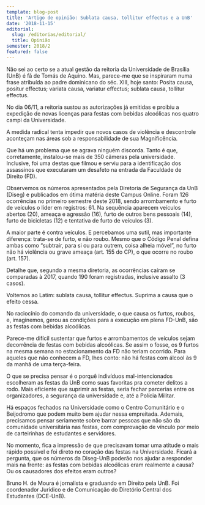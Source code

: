 ```yaml
---
template: blog-post
title: 'Artigo de opinião: Sublata causa, tollitur effectus e a UnB'
date: '2018-11-15'
editorial:
  slug: /editorias/editorial/
  title: Opinião
semester: 2018/2
featured: false
---
```

Não sei ao certo se a atual gestão da reitoria da Universidade de Brasília (UnB) é fã de Tomás de Aquino. Mas, parece-me que se inspiraram numa frase atribuída ao padre dominicano do séc. XIII, hoje santo: Posita causa, positur effectus; variata causa, variatur effectus; sublata causa, tollitur effectus.  

No dia 06/11, a reitoria sustou as autorizações já emitidas e proibiu a expedição de novas licenças para festas com bebidas alcoólicas nos quatro campi da Universidade.

A medida radical tenta impedir que novos casos de violência e descontrole aconteçam nas áreas sob a responsabilidade de sua Magnificência.

Que há um problema que se agrava ninguém discorda. Tanto é que, corretamente, instalou-se mais de 350 câmeras pela universidade. Inclusive, foi uma destas que filmou e serviu para a identificação dos assassinos que executaram um desafeto na entrada da Faculdade de Direito (FD).

Observemos os números apresentados pela Diretoria de Segurança da UnB (Diseg) e publicados em ótima matéria deste Campus Online. Foram 126 ocorrências no primeiro semestre deste 2018, sendo arrombamento e furto de veículos o líder em registros: 61. Na sequência aparecem veículos abertos (20), ameaça e agressão (16), furto de outros bens pessoais (14), furto de bicicletas (12) e tentativa de furto de veículos (3).

A maior parte é contra veículos. E percebamos uma sutil, mas importante diferença: trata-se de furto, e não roubo. Mesmo que o Código Penal defina ambas como “subtrair, para si ou para outrem, coisa alheia móvel”, no furto não há violência ou grave ameaça (art. 155 do CP), o que ocorre no roubo (art. 157).    

Detalhe que, segundo a mesma diretoria, as ocorrências caíram se comparadas à 2017, quando 190 foram registradas, inclusive assalto (3 casos).

Voltemos ao Latim: sublata causa, tollitur effectus. Suprima a causa que o efeito cessa.

No raciocínio do comando da universidade, o que causa os furtos, roubos, e, imaginemos, gerou as condições para a execução em plena FD-UnB, são as festas com bebidas alcoólicas.

Parece-me difícil sustentar que furtos e arrombamentos de veículos sejam decorrência de festas com bebidas alcoólicas. Se assim o fosse, os 9 furtos na mesma semana no estacionamento da FD não teriam ocorrido. Para aqueles que não conhecem a FD, lhes conto: não há festas com álcool às 9 da manhã de uma terça-feira.  



O que se precisa pensar é o porquê indivíduos mal-intencionados escolheram as festas da UnB como suas favoritas pra cometer delitos a rodo. Mais eficiente que suprimir as festas, seria fechar parcerias entre os organizadores, a segurança da universidade e, até a Polícia Militar.

Há espaços fechados na Universidade como o Centro Comunitário e o Beijodromo que podem muito bem ajudar nessa empreitada. Ademais, precisamos pensar seriamente sobre barrar pessoas que não são da comunidade universitária nas festas, com comprovação de vínculo por meio de carteirinhas de estudantes e servidores.

No momento, fica a impressão de que precisavam tomar uma atitude o mais rápido possível e foi direto no coração das festas na Universidade. Ficará a pergunta, que os números da Diseg-UnB poderão nos ajudar a responder mais na frente: as festas com bebidas alcoólicas eram realmente a causa? Ou os causadores dos efeitos eram outros?

 

Bruno H. de Moura é jornalista e graduando em Direito pela UnB. Foi coordenador Jurídico e de Comunicação do Diretório Central dos Estudantes (DCE-UnB).
